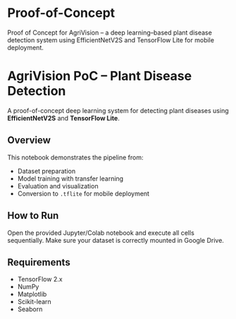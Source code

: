# Proof-of-Concept
Proof of Concept for AgriVision – a deep learning–based plant disease detection system using EfficientNetV2S and TensorFlow Lite for mobile deployment.
# AgriVision PoC – Plant Disease Detection

A proof-of-concept deep learning system for detecting plant diseases using **EfficientNetV2S** and **TensorFlow Lite**.

##  Overview
This notebook demonstrates the pipeline from:
- Dataset preparation  
- Model training with transfer learning  
- Evaluation and visualization  
- Conversion to `.tflite` for mobile deployment  

##  How to Run
Open the provided Jupyter/Colab notebook and execute all cells sequentially.
Make sure your dataset is correctly mounted in Google Drive.

##  Requirements
- TensorFlow 2.x
- NumPy
- Matplotlib
- Scikit-learn
- Seaborn
